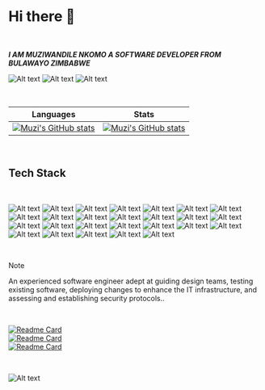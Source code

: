 

  # Hi there 👋
  
  <br/>
  
  ***I AM MUZIWANDILE NKOMO A SOFTWARE DEVELOPER FROM BULAWAYO ZIMBABWE***
  <br>
  
  ![Alt text](https://img.shields.io/badge/LinkedIn-0A66C2.svg?style=for-the-badge&logo=LinkedIn&logoColor=white&https://www.linkedin.com/in/muzi-nkomo-2715701b9/)
  ![Alt text](https://img.shields.io/badge/Gmail-EA4335.svg?style=for-the-badge&logo=Gmail&logoColor=white)
  ![Alt text](https://img.shields.io/badge/Twitter-1DA1F2.svg?style=for-the-badge&logo=Twitter&logoColor=white)
  
 <br>             
  

  | Languages | Stats |
|----------|----------|
| [![Muzi's GitHub stats](https://github-readme-stats.vercel.app/api/top-langs?username=Muzi12345632&show_icons=true&theme=radical&layout=compact&hide_progress=true&langs_count=10)](https://github.com/anuraghazra/github-readme-stats)| [![Muzi's GitHub stats](https://github-readme-stats.vercel.app/api?username=Muzi12345632&show_icons=true&theme=radical)](https://github.com/anuraghazra/github-readme-stats)|

<br>

  
  <h2>Tech Stack</h2>
<br>
 
  ![Alt text](https://img.shields.io/badge/Amazon%20AWS-232F3E.svg?style=for-the-badge&logo=Amazon-AWS&logoColor=white)
  ![Alt text](https://img.shields.io/badge/JSS-F7DF1E.svg?style=for-the-badge&logo=JSS&logoColor=black)
  ![Alt text](https://img.shields.io/badge/JSON-000000.svg?style=for-the-badge&logo=JSON&logoColor=white)
  ![Alt text](https://img.shields.io/badge/jQuery-0769AD.svg?style=for-the-badge&logo=jQuery&logoColor=white)
  ![Alt text](https://img.shields.io/badge/Jira-0052CC.svg?style=for-the-badge&logo=Jira&logoColor=white)
  ![Alt text](https://img.shields.io/badge/JavaScript-F7DF1E.svg?style=for-the-badge&logo=JavaScript&logoColor=black)
  ![Alt text](https://img.shields.io/badge/Linux-FCC624.svg?style=for-the-badge&logo=Linux&logoColor=black)
  ![Alt text](https://img.shields.io/badge/Postman-FF6C37.svg?style=for-the-badge&logo=Postman&logoColor=white)
  ![Alt text](https://img.shields.io/badge/Python-3776AB.svg?style=for-the-badge&logo=Python&logoColor=white)
  ![Alt text](https://img.shields.io/badge/TensorFlow-FF6F00.svg?style=for-the-badge&logo=TensorFlow&logoColor=white)
  ![Alt text](https://img.shields.io/badge/Terraform-7B42BC.svg?style=for-the-badge&logo=Terraform&logoColor=white)
  ![Alt text](https://img.shields.io/badge/Windows%2011-0078D4.svg?style=for-the-badge&logo=Windows-11&logoColor=white)
  ![Alt text](https://img.shields.io/badge/Ubuntu-E95420.svg?style=for-the-badge&logo=Ubuntu&logoColor=white)
  ![Alt text](https://img.shields.io/badge/Twilio-F22F46.svg?style=for-the-badge&logo=Twilio&logoColor=white)
  ![Alt text](https://img.shields.io/badge/Node.js-339933.svg?style=for-the-badge&logo=nodedotjs&logoColor=white)
  ![Alt text](https://img.shields.io/badge/Microsoft%20Azure-0078D4.svg?style=for-the-badge&logo=Microsoft-Azure&logoColor=white)
  ![Alt text](https://img.shields.io/badge/GitHub-181717.svg?style=for-the-badge&logo=GitHub&logoColor=white)
  ![Alt text](https://img.shields.io/badge/Git-F05032.svg?style=for-the-badge&logo=Git&logoColor=white)
  ![Alt text](https://img.shields.io/badge/GitLab-FC6D26.svg?style=for-the-badge&logo=GitLab&logoColor=white)
  ![Alt text](https://img.shields.io/badge/Figma-F24E1E.svg?style=for-the-badge&logo=Figma&logoColor=white)
  ![Alt text](https://img.shields.io/badge/Docker-2496ED.svg?style=for-the-badge&logo=Docker&logoColor=white)
  ![Alt text](https://img.shields.io/badge/React-61DAFB.svg?style=for-the-badge&logo=React&logoColor=black)
  ![Alt text](https://img.shields.io/badge/Visual%20Studio%20Code-007ACC.svg?style=for-the-badge&logo=Visual-Studio-Code&logoColor=white)
  ![Alt text](https://img.shields.io/badge/OpenJDK-FFFFFF.svg?style=for-the-badge&logo=OpenJDK&logoColor=black)
  ![Alt text](https://img.shields.io/badge/OpenCV-5C3EE8.svg?style=for-the-badge&logo=OpenCV&logoColor=white)
  ![Alt text](https://img.shields.io/badge/Kubernetes-326CE5.svg?style=for-the-badge&logo=Kubernetes&logoColor=white)


<br>

> [!NOTE]
> An experienced software engineer adept at guiding design teams, testing existing software, deploying changes to enhance the IT infrastructure, and assessing and establishing security   protocols..

<br>
  

 

  [![Readme Card](https://github-readme-stats.vercel.app/api/pin/?username=Muzi12345632&repo=Gadget-Allocation-Service)](https://github.com/anuraghazra/github-readme-stats)             
  [![Readme Card](https://github-readme-stats.vercel.app/api/pin/?username=Muzi12345632&repo=Java-SchoolManagement-API)](https://github.com/anuraghazra/github-readme-stats) <br>
  [![Readme  Card](https://github-readme-stats.vercel.app/api/pin/?username=Muzi12345632&repo=Reserve-A-Table)](https://github.com/anuraghazra/github-readme-stats) 
  
  <br>
  
   ![Alt text](https://spotify-recently-played-readme.vercel.app/api?user=31lflv3ulst3lskyxrjfekt62ykm)




<!--
**Muzi12345632/Muzi12345632** is a ✨ _special_ ✨ repository because its `README.md` (this file) appears on your GitHub profile.

Here are some ideas to get you started:

- 🔭 I’m currently working on ...
- 🌱 I’m currently learning ...
- 👯 I’m looking to collaborate on ...
- 🤔 I’m looking for help with ...
- 💬 Ask me about ...
- 📫 How to reach me: ...
- 😄 Pronouns: ...
- ⚡ Fun fact: ...
-->
